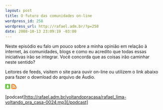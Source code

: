 ```yaml
--- 
layout: post
title: O futuro das comunidades on-line
wordpress_id: 258
wordpress_url: http://rafael.adm.br/?p=258
date: 2008-10-13 23:09:19 -03:00
---
```

Neste episódio eu falo um pouco sobre a minha opinião em relação à internet, às comunidades, blogs e como eu acredito que todas essas iniciativas irão se integrar. Você concorda que as coisas irão caminhar neste sentido?

Leitores de feeds, visitem o site para ouvir on-line ou utilizem o link abaixo para fazer o download do arquivo de Áudio.

<a class="noborder" href="http://rafael.adm.br/voltandopracasa/rafael_lima-voltando_pra_casa-0024.mp3" title="Download"><img src="/wp-content/themes/rafael_lima-rockinblue/images/download_green.gif" border="0" alt="Download" /></a> <a class="noborder" href="http://feeds.feedburner.com/rafael_lima_podcast" title="RSS"><img src="/wp-content/themes/rafael_lima-rockinblue/images/icn-feed-16x16.png" border="0" alt="RSS" /></a>

[podcast]http://rafael.adm.br/voltandopracasa/rafael_lima-voltando_pra_casa-0024.mp3[/podcast]
